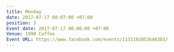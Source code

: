 ```yaml
---
title: Monday
date: 2017-07-17 08:07:00 +07:00
position: 3
Event date: 2017-07-17 00:00:00 +07:00
Venue: 1990 Coffee
Event URL: https://www.facebook.com/events/1131192053648303/
---
```


